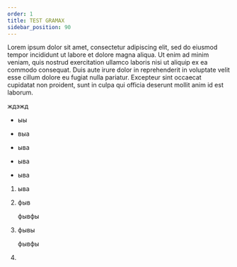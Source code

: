 ```yaml
---
order: 1
title: TEST GRAMAX
sidebar_position: 90
---
```


Lorem ipsum dolor sit amet, consectetur adipiscing elit, sed do eiusmod tempor incididunt ut labore et dolore magna aliqua. Ut enim ad minim veniam, quis nostrud exercitation ullamco laboris nisi ut aliquip ex ea commodo consequat. Duis aute irure dolor in reprehenderit in voluptate velit esse cillum dolore eu fugiat nulla pariatur. Excepteur sint occaecat cupidatat non proident, sunt in culpa qui officia deserunt mollit anim id est laborum.

ждэжд

-  ыы

-  выа

-  ыва

-  ыва

-  ыва



1. ыва

2. фыв

   фывфы

3. фывы

   фывфы

4.  
